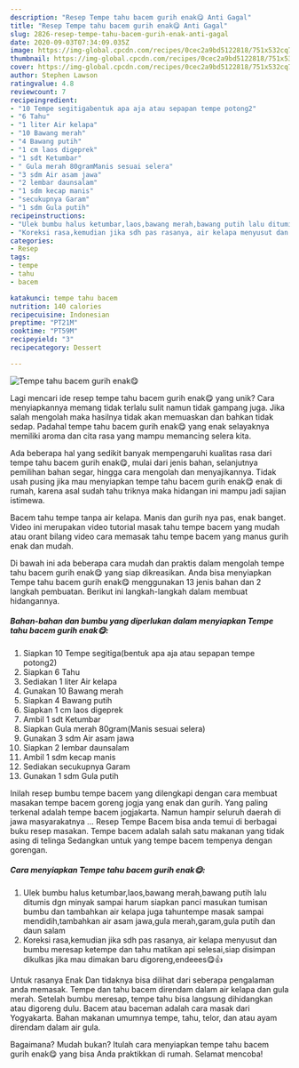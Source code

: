 ```yaml
---
description: "Resep Tempe tahu bacem gurih enak😋 Anti Gagal"
title: "Resep Tempe tahu bacem gurih enak😋 Anti Gagal"
slug: 2826-resep-tempe-tahu-bacem-gurih-enak-anti-gagal
date: 2020-09-03T07:34:09.035Z
image: https://img-global.cpcdn.com/recipes/0cec2a9bd5122818/751x532cq70/tempe-tahu-bacem-gurih-enak😋-foto-resep-utama.jpg
thumbnail: https://img-global.cpcdn.com/recipes/0cec2a9bd5122818/751x532cq70/tempe-tahu-bacem-gurih-enak😋-foto-resep-utama.jpg
cover: https://img-global.cpcdn.com/recipes/0cec2a9bd5122818/751x532cq70/tempe-tahu-bacem-gurih-enak😋-foto-resep-utama.jpg
author: Stephen Lawson
ratingvalue: 4.8
reviewcount: 7
recipeingredient:
- "10 Tempe segitigabentuk apa aja atau sepapan tempe potong2"
- "6 Tahu"
- "1 liter Air kelapa"
- "10 Bawang merah"
- "4 Bawang putih"
- "1 cm laos digeprek"
- "1 sdt Ketumbar"
- " Gula merah 80gramManis sesuai selera"
- "3 sdm Air asam jawa"
- "2 lembar daunsalam"
- "1 sdm kecap manis"
- "secukupnya Garam"
- "1 sdm Gula putih"
recipeinstructions:
- "Ulek bumbu halus ketumbar,laos,bawang merah,bawang putih lalu ditumis dgn minyak sampai harum siapkan panci masukan tumisan bumbu dan tambahkan air kelapa juga tahuntempe masak sampai mendidih,tambahkan air asam jawa,gula merah,garam,gula putih dan daun salam"
- "Koreksi rasa,kemudian jika sdh pas rasanya, air kelapa menyusut dan bumbu meresap ketempe dan tahu matikan api selesai,siap disimpan dikulkas jika mau dimakan baru digoreng,endeees😋👍"
categories:
- Resep
tags:
- tempe
- tahu
- bacem

katakunci: tempe tahu bacem 
nutrition: 140 calories
recipecuisine: Indonesian
preptime: "PT21M"
cooktime: "PT59M"
recipeyield: "3"
recipecategory: Dessert

---
```



![Tempe tahu bacem gurih enak😋](https://img-global.cpcdn.com/recipes/0cec2a9bd5122818/751x532cq70/tempe-tahu-bacem-gurih-enak😋-foto-resep-utama.jpg)

Lagi mencari ide resep tempe tahu bacem gurih enak😋 yang unik? Cara menyiapkannya memang tidak terlalu sulit namun tidak gampang juga. Jika salah mengolah maka hasilnya tidak akan memuaskan dan bahkan tidak sedap. Padahal tempe tahu bacem gurih enak😋 yang enak selayaknya memiliki aroma dan cita rasa yang mampu memancing selera kita.

Ada beberapa hal yang sedikit banyak mempengaruhi kualitas rasa dari tempe tahu bacem gurih enak😋, mulai dari jenis bahan, selanjutnya pemilihan bahan segar, hingga cara mengolah dan menyajikannya. Tidak usah pusing jika mau menyiapkan tempe tahu bacem gurih enak😋 enak di rumah, karena asal sudah tahu triknya maka hidangan ini mampu jadi sajian istimewa.

Bacem tahu tempe tanpa air kelapa. Manis dan gurih nya pas, enak banget. Video ini merupakan video tutorial masak tahu tempe bacem yang mudah atau orant bilang video cara memasak tahu tempe bacem yang manus gurih enak dan mudah.


Di bawah ini ada beberapa cara mudah dan praktis dalam mengolah tempe tahu bacem gurih enak😋 yang siap dikreasikan. Anda bisa menyiapkan Tempe tahu bacem gurih enak😋 menggunakan 13 jenis bahan dan 2 langkah pembuatan. Berikut ini langkah-langkah dalam membuat hidangannya.

<!--inarticleads1-->

##### Bahan-bahan dan bumbu yang diperlukan dalam menyiapkan Tempe tahu bacem gurih enak😋:

1. Siapkan 10 Tempe segitiga(bentuk apa aja atau sepapan tempe potong2)
1. Siapkan 6 Tahu
1. Sediakan 1 liter Air kelapa
1. Gunakan 10 Bawang merah
1. Siapkan 4 Bawang putih
1. Siapkan 1 cm laos digeprek
1. Ambil 1 sdt Ketumbar
1. Siapkan  Gula merah 80gram(Manis sesuai selera)
1. Gunakan 3 sdm Air asam jawa
1. Siapkan 2 lembar daunsalam
1. Ambil 1 sdm kecap manis
1. Sediakan secukupnya Garam
1. Gunakan 1 sdm Gula putih


Inilah resep bumbu tempe bacem yang dilengkapi dengan cara membuat masakan tempe bacem goreng jogja yang enak dan gurih. Yang paling terkenal adalah tempe bacem jogjakarta. Namun hampir seluruh daerah di jawa masyarakatnya … Resep Tempe Bacem bisa anda temui di berbagai buku resep masakan. Tempe bacem adalah salah satu makanan yang tidak asing di telinga Sedangkan untuk yang tempe bacem tempenya dengan gorengan. 

<!--inarticleads2-->

##### Cara menyiapkan Tempe tahu bacem gurih enak😋:

1. Ulek bumbu halus ketumbar,laos,bawang merah,bawang putih lalu ditumis dgn minyak sampai harum siapkan panci masukan tumisan bumbu dan tambahkan air kelapa juga tahuntempe masak sampai mendidih,tambahkan air asam jawa,gula merah,garam,gula putih dan daun salam
1. Koreksi rasa,kemudian jika sdh pas rasanya, air kelapa menyusut dan bumbu meresap ketempe dan tahu matikan api selesai,siap disimpan dikulkas jika mau dimakan baru digoreng,endeees😋👍


Untuk rasanya Enak Dan tidaknya bisa dilihat dari seberapa pengalaman anda memasak. Tempe dan tahu bacem direndam dalam air kelapa dan gula merah. Setelah bumbu meresap, tempe tahu bisa langsung dihidangkan atau digoreng dulu. Bacem atau baceman adalah cara masak dari Yogyakarta. Bahan makanan umumnya tempe, tahu, telor, dan atau ayam direndam dalam air gula. 

Bagaimana? Mudah bukan? Itulah cara menyiapkan tempe tahu bacem gurih enak😋 yang bisa Anda praktikkan di rumah. Selamat mencoba!
